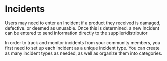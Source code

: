 # Incidents

Users may need to enter an Incident if a product they received is damaged, defective, or deemed as unusable.  Once this is determined, a new Incident can be entered to send information directly to the supplier/distributor

In order to track and monitor incidents from your community members, you first need to set up each incident as a unique incident type. You can create as many incident types as needed, as well as organize them into categories.